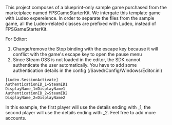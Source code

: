This project composes of a blueprint-only sample game purchased from the marketplace named FPSGameStarterKit. We intergate this template game with Ludeo expereience. In order to separate the files from the sample game, all the Ludeo-related classes are prefixed with Ludeo, instead of FPSGameStarterKit.

For Editor:
1. Change/remove the Stop binding with the escape key because it will conflict with the game's escape key to open the pause menu
2. Since Steam OSS is not loaded in the editor, the SDK cannot authenticate the user automatically. You have to add some authentication details in the config (/Saved/Config/Windows/Editor.ini)

```
[Ludeo.SessionActivate]
AuthenticationID_1=SteamID1
DisplayName_1=DisplayName1
AuthenticationID_2=SteamID2
DisplayName_2=DisplayName2
```

In this example, the first player will use the details ending with _1, the second player will use the details ending with _2. Feel free to add more accounts.
